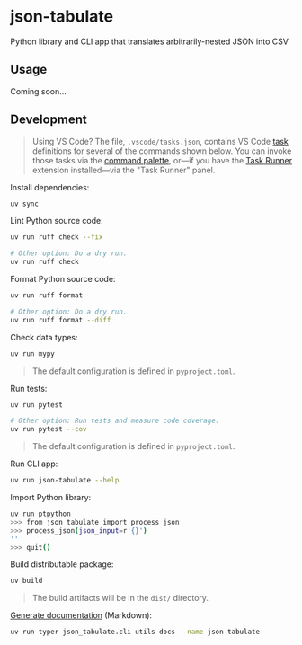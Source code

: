 # json-tabulate

Python library and CLI app that translates arbitrarily-nested JSON into CSV

## Usage

<!-- TODO: Write user guide. -->

Coming soon...

## Development

> Using VS Code? The file, `.vscode/tasks.json`, contains VS Code [task](https://code.visualstudio.com/docs/debugtest/tasks) definitions for several of the commands shown below. You can invoke those tasks via the [command palette](https://code.visualstudio.com/api/ux-guidelines/command-palette), or—if you have the [Task Runner](https://marketplace.visualstudio.com/items?itemName=SanaAjani.taskrunnercode) extension installed—via the "Task Runner" panel.

Install dependencies:

```sh
uv sync
```

Lint Python source code:

```sh
uv run ruff check --fix

# Other option: Do a dry run.
uv run ruff check
```

Format Python source code:

```sh
uv run ruff format

# Other option: Do a dry run.
uv run ruff format --diff
```

Check data types:

```sh
uv run mypy
```

> The default configuration is defined in `pyproject.toml`.

Run tests:

```sh
uv run pytest

# Other option: Run tests and measure code coverage.
uv run pytest --cov
```

> The default configuration is defined in `pyproject.toml`.

Run CLI app:

```sh
uv run json-tabulate --help
```

Import Python library:

```sh
uv run ptpython
>>> from json_tabulate import process_json
>>> process_json(json_input=r'{}')
''
>>> quit()
```

Build distributable package:

```sh
uv build
```

> The build artifacts will be in the `dist/` directory.

[Generate documentation](https://typer.tiangolo.com/tutorial/package/#generate-docs) (Markdown):

```sh
uv run typer json_tabulate.cli utils docs --name json-tabulate
```
